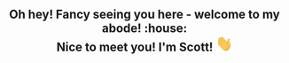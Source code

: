 <h2 align="center">
  Oh hey! Fancy seeing you here - welcome to my abode! :house:
  <br>
  Nice to meet you! I'm Scott! <img src="https://raw.githubusercontent.com/ABSphreak/ABSphreak/master/gifs/Hi.gif" width="30px">
</h2>
